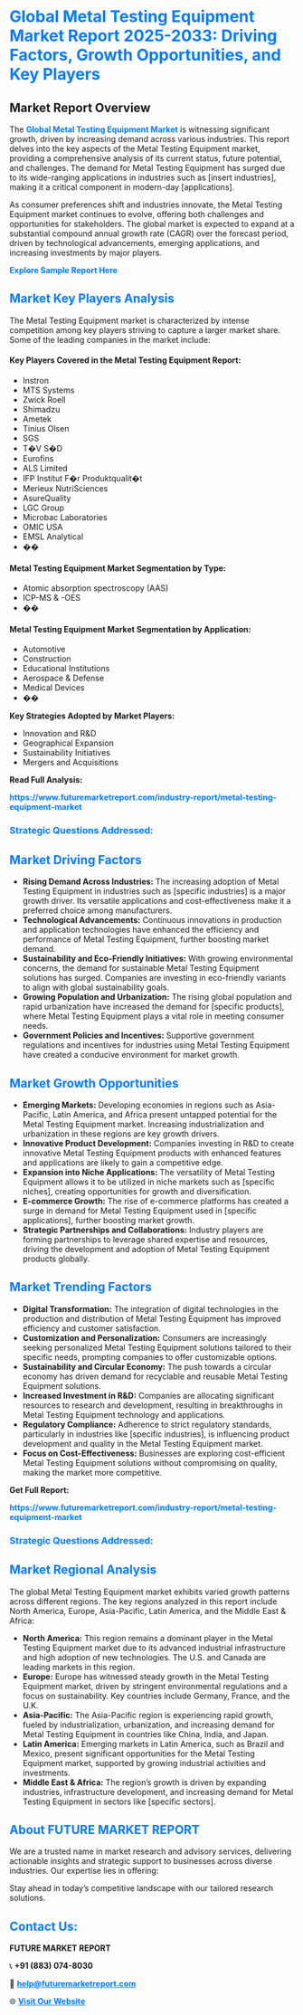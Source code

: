 <h1 style="color: #007BFF;">Global Metal Testing Equipment Market Report 2025-2033: Driving Factors, Growth Opportunities, and Key Players</h1>

<section id="overview">
<h2>Market Report Overview</h2>
<p>The <a href="https://www.futuremarketreport.com/industry-report/metal-testing-equipment-market" style="color: #007BFF; text-decoration: none;"><strong>Global Metal Testing Equipment Market</strong></a> is witnessing significant growth, driven by increasing demand across various industries. This report delves into the key aspects of the Metal Testing Equipment market, providing a comprehensive analysis of its current status, future potential, and challenges. The demand for Metal Testing Equipment has surged due to its wide-ranging applications in industries such as [insert industries], making it a critical component in modern-day [applications].</p>
<p>As consumer preferences shift and industries innovate, the Metal Testing Equipment market continues to evolve, offering both challenges and opportunities for stakeholders. The global market is expected to expand at a substantial compound annual growth rate (CAGR) over the forecast period, driven by technological advancements, emerging applications, and increasing investments by major players.</p>
</section>

<section id="overview">
<p><a href="https://www.futuremarketreport.com/request-sample/reportId=117901" style="color: #007BFF; text-decoration: none;"><strong>Explore Sample Report Here</strong></a></p>
</section>

<section id="key-players">
<h2 style="color: #007BFF;">Market Key Players Analysis</h2>
<p>The Metal Testing Equipment market is characterized by intense competition among key players striving to capture a larger market share. Some of the leading companies in the market include:</p>
<h4>Key Players Covered in the Metal Testing Equipment Report:</h4>
<ul><li>Instron</li><li>MTS Systems</li><li>Zwick Roell</li><li>Shimadzu</li><li>Ametek</li><li>Tinius Olsen</li><li>SGS</li><li>T�V S�D</li><li>Eurofins</li><li>ALS Limited</li><li>IFP Institut F�r Produktqualit�t</li><li>Merieux NutriSciences</li><li>AsureQuality</li><li>LGC Group</li><li>Microbac Laboratories</li><li>OMIC USA</li><li>EMSL Analytical</li><li>��</li></ul>
<h4>Metal Testing Equipment Market Segmentation by Type:</h4>
<ul><li>Atomic absorption spectroscopy (AAS)</li><li>ICP-MS &amp; -OES</li><li>��</li></ul>

<h4>Metal Testing Equipment Market Segmentation by Application:</h4>
<ul><li>Automotive</li><li>Construction</li><li>Educational Institutions</li><li>Aerospace &amp; Defense</li><li>Medical Devices</li><li>��</li></ul>
<p><strong>Key Strategies Adopted by Market Players:</strong></p>
<ul>
<li>Innovation and R&D</li>
<li>Geographical Expansion</li>
<li>Sustainability Initiatives</li>
<li>Mergers and Acquisitions</li>
</ul>
</section>

<section>
<p><strong>Read Full Analysis: </strong></p><a href="https://www.futuremarketreport.com/industry-report/metal-testing-equipment-market" style="color: #007BFF; text-decoration: none;"><strong>https://www.futuremarketreport.com/industry-report/metal-testing-equipment-market</strong></a>
<h3 style="color: #007BFF;">Strategic Questions Addressed:</h3>
</section>

<section id="driving-factors">
<h2 style="color: #007BFF;">Market Driving Factors</h2>
<ul>
<li><strong>Rising Demand Across Industries:</strong> The increasing adoption of Metal Testing Equipment in industries such as [specific industries] is a major growth driver. Its versatile applications and cost-effectiveness make it a preferred choice among manufacturers.</li>
<li><strong>Technological Advancements:</strong> Continuous innovations in production and application technologies have enhanced the efficiency and performance of Metal Testing Equipment, further boosting market demand.</li>
<li><strong>Sustainability and Eco-Friendly Initiatives:</strong> With growing environmental concerns, the demand for sustainable Metal Testing Equipment solutions has surged. Companies are investing in eco-friendly variants to align with global sustainability goals.</li>
<li><strong>Growing Population and Urbanization:</strong> The rising global population and rapid urbanization have increased the demand for [specific products], where Metal Testing Equipment plays a vital role in meeting consumer needs.</li>
<li><strong>Government Policies and Incentives:</strong> Supportive government regulations and incentives for industries using Metal Testing Equipment have created a conducive environment for market growth.</li>
</ul>
</section>

<section id="growth-opportunities">
<h2 style="color: #007BFF;">Market Growth Opportunities</h2>
<ul>
<li><strong>Emerging Markets:</strong> Developing economies in regions such as Asia-Pacific, Latin America, and Africa present untapped potential for the Metal Testing Equipment market. Increasing industrialization and urbanization in these regions are key growth drivers.</li>
<li><strong>Innovative Product Development:</strong> Companies investing in R&D to create innovative Metal Testing Equipment products with enhanced features and applications are likely to gain a competitive edge.</li>
<li><strong>Expansion into Niche Applications:</strong> The versatility of Metal Testing Equipment allows it to be utilized in niche markets such as [specific niches], creating opportunities for growth and diversification.</li>
<li><strong>E-commerce Growth:</strong> The rise of e-commerce platforms has created a surge in demand for Metal Testing Equipment used in [specific applications], further boosting market growth.</li>
<li><strong>Strategic Partnerships and Collaborations:</strong> Industry players are forming partnerships to leverage shared expertise and resources, driving the development and adoption of Metal Testing Equipment products globally.</li>
</ul>
</section>

<section id="trending-factors">
<h2 style="color: #007BFF;">Market Trending Factors</h2>
<ul>
<li><strong>Digital Transformation:</strong> The integration of digital technologies in the production and distribution of Metal Testing Equipment has improved efficiency and customer satisfaction.</li>
<li><strong>Customization and Personalization:</strong> Consumers are increasingly seeking personalized Metal Testing Equipment solutions tailored to their specific needs, prompting companies to offer customizable options.</li>
<li><strong>Sustainability and Circular Economy:</strong> The push towards a circular economy has driven demand for recyclable and reusable Metal Testing Equipment solutions.</li>
<li><strong>Increased Investment in R&D:</strong> Companies are allocating significant resources to research and development, resulting in breakthroughs in Metal Testing Equipment technology and applications.</li>
<li><strong>Regulatory Compliance:</strong> Adherence to strict regulatory standards, particularly in industries like [specific industries], is influencing product development and quality in the Metal Testing Equipment market.</li>
<li><strong>Focus on Cost-Effectiveness:</strong> Businesses are exploring cost-efficient Metal Testing Equipment solutions without compromising on quality, making the market more competitive.</li>
</ul>
</section>

<section>
<p><strong>Get Full Report: </strong></p><a href="https://www.futuremarketreport.com/industry-report/metal-testing-equipment-market" style="color: #007BFF; text-decoration: none;"><strong>https://www.futuremarketreport.com/industry-report/metal-testing-equipment-market</strong></a>
<h3 style="color: #007BFF;">Strategic Questions Addressed:</h3>
</section>


<section id="regional-analysis">
<h2 style="color: #007BFF;">Market Regional Analysis</h2>
<p>The global Metal Testing Equipment market exhibits varied growth patterns across different regions. The key regions analyzed in this report include North America, Europe, Asia-Pacific, Latin America, and the Middle East & Africa:</p>
<ul>
<li><strong>North America:</strong> This region remains a dominant player in the Metal Testing Equipment market due to its advanced industrial infrastructure and high adoption of new technologies. The U.S. and Canada are leading markets in this region.</li>
<li><strong>Europe:</strong> Europe has witnessed steady growth in the Metal Testing Equipment market, driven by stringent environmental regulations and a focus on sustainability. Key countries include Germany, France, and the U.K.</li>
<li><strong>Asia-Pacific:</strong> The Asia-Pacific region is experiencing rapid growth, fueled by industrialization, urbanization, and increasing demand for Metal Testing Equipment in countries like China, India, and Japan.</li>
<li><strong>Latin America:</strong> Emerging markets in Latin America, such as Brazil and Mexico, present significant opportunities for the Metal Testing Equipment market, supported by growing industrial activities and investments.</li>
<li><strong>Middle East & Africa:</strong> The region’s growth is driven by expanding industries, infrastructure development, and increasing demand for Metal Testing Equipment in sectors like [specific sectors].</li>
</ul>
</section>

<footer>
<h2 style="color: #007BFF;">About FUTURE MARKET REPORT</h2>
<p>We are a trusted name in market research and advisory services, delivering actionable insights and strategic support to businesses across diverse industries. Our expertise lies in offering:</p>

<p>Stay ahead in today’s competitive landscape with our tailored research solutions.</p>

<h2 style="color: #007BFF;">Contact Us:</h2>
<p><strong>FUTURE MARKET REPORT</strong></p>
<p>📞 <strong>+91 (883) 074-8030</strong></p>
<p>📧 <strong><a href="mailto:help@futuremarketreport.com" style="color: #007BFF;">help@futuremarketreport.com</a></strong></p>
<p>🌐 <strong><a href="https://www.futuremarketreport.com/" style="color: #007BFF;">Visit Our Website</a></strong></p>
</footer>